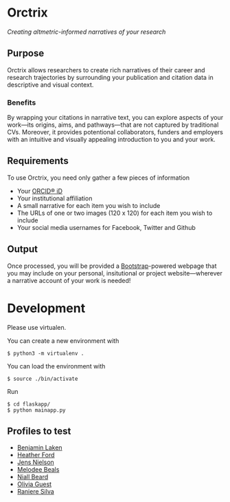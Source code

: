 # Orctrix

*Creating altmetric-informed narratives of your research*

## Purpose

Orctrix allows researchers to create rich narratives of their career and research trajectories by surrounding your publication and citation data in descriptive and visual context.

### Benefits

By wrapping your citations in narrative text, you can explore aspects of your work&mdash;its origins, aims, and pathways&mdash;that are not captured by traditional CVs. Moreover, it provides potentional collaborators, funders and employers with an intuitive and visually appealing introduction to you and your work.

## Requirements

To use Orctrix, you need only gather a few pieces of information

+ Your [ORCID&#174; iD](http://www.orchid.org)
+ Your institutional affiliation
+ A small narrative for each item you wish to include
+ The URLs of one or two images (120 x 120) for each item you wish to include
+ Your social media usernames for Facebook, Twitter and Github

## Output

Once processed, you will be provided a [Bootstrap](http://getbootstrap.com/)-powered webpage that you may include on your personal, insitutional or project website&mdash;wherever a narrative account of your work is needed!

# Development

Please use virtualen.

You can create a new environment with

~~~
$ python3 -m virtualenv .
~~~

You can load the environment with

~~~
$ source ./bin/activate
~~~

Run

~~~
$ cd flaskapp/
$ python mainapp.py
~~~

## Profiles to test

- [Benjamin Laken](http://localhost:5000/0000-0003-2021-6258)
- [Heather Ford](http://localhost:5000/0000-0002-3500-9772)
- [Jens Nielson](http://localhost:5000/0000-0002-8112-8449)
- [Melodee Beals](http://localhost:5000/0000-0002-2907-3313)
- [Niall Beard](http://localhost:5000/0000-0002-2627-0231)
- [Olivia Guest](http://localhost:5000/0000-0002-1891-0972)
- [Raniere Silva](http://localhost:5000/0000-0002-8381-3749)
